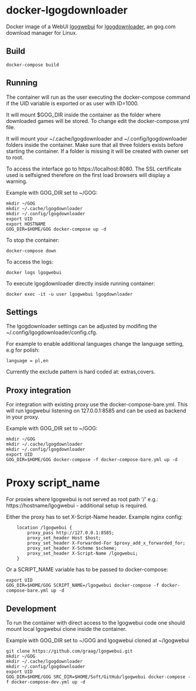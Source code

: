 docker-lgogdownloader
=====================

Docker image of a WebUI [lgogwebui](https://github.com/graag/lgogwebui) for
[lgogdownloader](https://github.com/Sude-/lgogdownloader), an gog.com download
manager for Linux.

Build
-----

```
docker-compose build
```

Running
-------

The container will run as the user executing the docker-compose command if the
UID variable is exported or as user with ID=1000.

It will mount $GOG_DIR inside the container as the folder where downloaded
games will be stored. To change edit the docker-compose.yml file.

It will mount your ~/.cache/lgogdownloader and ~/.config/lgogdownloader folders
inside the container. Make sure that all three folders exists
before starting the container. If a folder is missing it will be created with
owner set to root.

To access the interface go to https://localhost:8080. The SSL certificate used
is selfsigned therefore on the first load browsers will display a warning.

Example with GOG_DIR set to ~/GOG:
```
mkdir ~/GOG
mkdir ~/.cache/lgogdownloader
mkdir ~/.config/lgogdownloader
export UID
export HOSTNAME
GOG_DIR=$HOME/GOG docker-compose up -d
```

To stop the container:
```
docker-compose down
```

To access the logs:
```
docker logs lgogwebui
```

To execute lgogdownloader directly inside running container:
```
docker exec -it -u user lgogwebui lgogdownloader
```

Settings
--------

The lgogdownloader settings can be adjusted by modifing the ~/.config/lgogdownloader/config.cfg.

For example to enable additional languages change the language setting, e.g for polish:
```
language = pl,en
```

Currently the exclude pattern is hard coded at: extras,covers.

Proxy integration
-----------------

For integration with existing proxy use the docker-compose-bare.yml. This will
run lgogwebui listening on 127.0.0.1:8585 and can be used as backend in your
proxy.

Example with GOG_DIR set to ~/GOG:
```
mkdir ~/GOG
mkdir ~/.cache/lgogdownloader
mkdir ~/.config/lgogdownloader
export UID
GOG_DIR=$HOME/GOG docker-compose -f docker-compose-bare.yml up -d
```

Proxy script_name
==============

For proxies where lgogwebui is not served as root path '/' e.g.: https://hostname/lgogwebui - additional setup is required.

Either the proxy has to set X-Script-Name header. Example nginx config:

```
    location /lgogwebui {
        proxy_pass http://127.0.0.1:8585;
        proxy_set_header Host $host;
        proxy_set_header X-Forwarded-For $proxy_add_x_forwarded_for;
        proxy_set_header X-Scheme $scheme;
        proxy_set_header X-Script-Name /lgogwebui;
    }
```

Or a SCRIPT_NAME variable has to be passed to docker-compose:

```
export UID
GOG_DIR=$HOME/GOG SCRIPT_NAME=/lgogwebui docker-compose -f docker-compose-bare.yml up -d
```

Development
-----------

To run the container with direct access to the lgogwebui code one should mount local lgogwebui clone inside the container.

Example with GOG_DIR set to ~/GOG and lgogwebui cloned at ~/lgogwebui
```
git clone https://github.com/graag/lgogwebui.git
mkdir ~/GOG
mkdir ~/.cache/lgogdownloader
mkdir ~/.config/lgogdownloader
export UID
GOG_DIR=$HOME/GOG SRC_DIR=$HOME/Soft/GitHub/lgogwebui docker-compose -f docker-compose-dev.yml up -d
```
